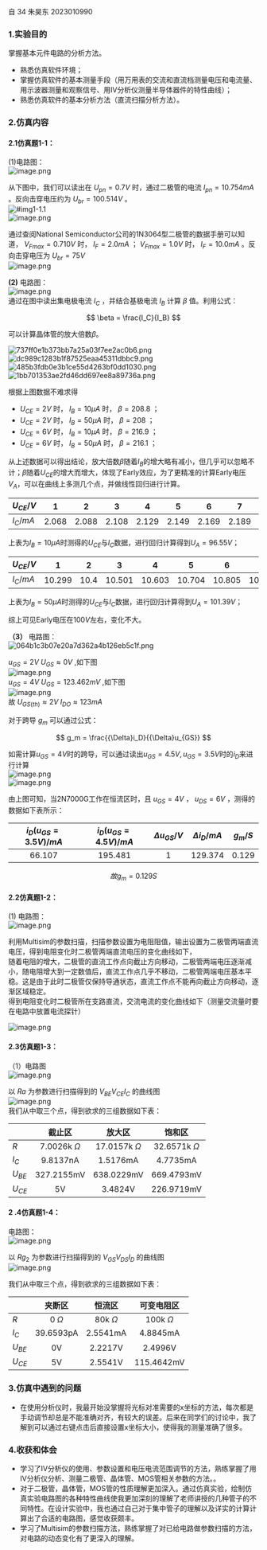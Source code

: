自 34 朱昊东 2023010990

### 1.实验目的

掌握基本元件电路的分析方法。

- 熟悉仿真软件环境；
- 掌握仿真软件的基本测量手段（用万用表的交流和直流档测量电压和电流量、用示波器测量和观察信号、用IV分析仪测量半导体器件的特性曲线）；
- 熟悉仿真软件的基本分析方法（直流扫描分析方法）。

### 2.仿真内容

#### 2.1仿真题1-1：

(1)电路图：  
		 ![image.png](https://raw.githubusercontent.com/Tendourisu/images/master/20250302105946938.png)

从下图中，我们可以读出在 $U_{pn} = 0.7V$ 时，通过二极管的电流 $I_{pn} = 10.754mA$ 。反向击穿电压约为 $U_{br} = 100.514V$ 。  
![#img1-1.1](https://raw.githubusercontent.com/Tendourisu/images/master/20250302105644920.png)  
![image.png](https://raw.githubusercontent.com/Tendourisu/images/master/20250302110057670.png)

通过查阅National Semiconductor公司的1N3064型二极管的数据手册可以知道， $V_{Fmax} = 0.710V$ 时， $I_F = 2.0mA$ ； $V_{Fmax} = 1.0V$ 时， $I_F = 10.0mA$ 。反向击穿电压为 $U_{br} = 75V$  
![image.png](https://raw.githubusercontent.com/Tendourisu/images/master/20250302110506964.png)

**(2)** 电路图：  
		![image.png](https://raw.githubusercontent.com/Tendourisu/images/master/20250302111102051.png)  
通过在图中读出集电极电流 $I_C$ ，并结合基极电流 $I_B$ 计算 $\beta$ 值。利用公式：

$$
\beta = \frac{I_C}{I_B}
$$

可以计算晶体管的放大倍数$\beta$。

![737ff0e1b373bb7a25a03f7ee2ac0b6.png](https://raw.githubusercontent.com/Tendourisu/images/master/737ff0e1b373bb7a25a03f7ee2ac0b6.png)  
![dc989c1283b1f87525eaa45311dbbc9.png](https://raw.githubusercontent.com/Tendourisu/images/master/dc989c1283b1f87525eaa45311dbbc9.png)  
![485b3fdb0e3b1ce55d4263bf0dd1030.png](https://raw.githubusercontent.com/Tendourisu/images/master/485b3fdb0e3b1ce55d4263bf0dd1030.png)  
![1bb701353ae2fd46dd697ee8a89736a.png](https://raw.githubusercontent.com/Tendourisu/images/master/1bb701353ae2fd46dd697ee8a89736a.png)

根据上图数据不难求得

- $U_{CE} = 2V$ 时， $I_B = 10{\mu}A$ 时， $\beta = 208.8$ ；
- $U_{CE} = 2V$ 时， $I_B = 50{\mu}A$ 时， $\beta = 208$ ；
- $U_{CE} = 6V$ 时， $I_B = 10{\mu}A$ 时， $\beta = 216.9$ ； 
- $U_{CE} = 6V$ 时， $I_B = 50{\mu}A$ 时， $\beta = 216.1$ ；

从上述数据可以得出结论，放大倍数$\beta$随着$I_B$的增大略有减小，但几乎可以忽略不计；$\beta$随着$U_{CE}$的增大而增大，体现了Early效应，为了更精准的计算Early电压$V_A$，可以在曲线上多测几个点，并做线性回归进行计算。

| $U_{CE}/V$ |   1   |   2   |   3   |   4   |   5   |   6   |   7   |   8   |
| ---------- | :---: | :---: | :---: | :---: | :---: | :---: | :---: | :---: |
| $I_C/mA$   | 2.068 | 2.088 | 2.108 | 2.129 | 2.149 | 2.169 | 2.189 | 2.221 |

上表为$I_B = 10{\mu}A$时测得的$U_{CE}$与$I_C$数据，进行回归计算得到$U_A = 96.55V$；

| $U_{CE}/V$ |   1    |  2   |   3    |   4    |   5    |   6    |   7    |  8   |
| ---------- | :----: | :--: | :----: | :----: | :----: | :----: | :----: | :--: |
| $I_C/mA$   | 10.299 | 10.4 | 10.501 | 10.603 | 10.704 | 10.805 | 10.906 |  11  |

上表为$I_B = 50{\mu}A$时测得的$U_{CE}$与$I_C$数据，进行回归计算得到$U_A = 101.39V$；

综上可见Early电压在$100V$左右，变化不大。

**（3）** 电路图：  
	![064b1c3b07e20a7d362a4b126eb5c1f.png](https://raw.githubusercontent.com/Tendourisu/images/master/064b1c3b07e20a7d362a4b126eb5c1f.png)

$u_{GS} = 2V$ $U_{GS}\approx0V$ ,如下图  
![image.png](https://raw.githubusercontent.com/Tendourisu/images/master/20250302115540768.png)  
$u_{GS} = 4V$ $U_{GS}=123.462mV$ ,如下图  
![image.png](https://raw.githubusercontent.com/Tendourisu/images/master/20250302115751737.png)  
故 $U_{GS(th)}\approx 2V$ $I_{DO}\approx 123 mA$

对于跨导 $g_m$ 可以通过公式：

$$
g_m = \frac{{\Delta}i_D}{{\Delta}u_{GS}}
$$

如需计算$u_{GS} = 4V$时的跨导，可以通过读出$u_{GS} = 4.5V, u_{GS} = 3.5V$时的$i_D$来进行计算  
![image.png](https://raw.githubusercontent.com/Tendourisu/images/master/20250302114052565.png)  
![image.png](https://raw.githubusercontent.com/Tendourisu/images/master/20250302114113159.png)

由上图可知，当2N7000G工作在恒流区时，且 $u_{GS} = 4V$ ， $u_{DS}=6V$ ，测得的数据如下表所示：

| $i_D(u_{GS} = 3.5V)/mA$ | $i_D(u_{GS} = 4.5V)/mA$ | ${\Delta}u_{GS}/V$ | ${\Delta}i_D/mA$ | $g_m/S$ |
| :---------------------: | :---------------------: | :----------------: | :--------------: | :-----: |
|         66.107          |         195.481         |         1          |     129.374      |  0.129  |

$$
故 g_m = 0.129S
$$

#### 2.2仿真题1-2：

(1) 电路图：  
	![image.png](https://raw.githubusercontent.com/Tendourisu/images/master/20250302122023503.png)

利用Multisim的参数扫描，扫描参数设置为电阻阻值，输出设置为二极管两端直流电压，得到电阻变化时二极管两端直流电压的变化曲线如下，  
随着电阻的增大，二极管的直流工作点向截止方向移动，二极管两端电压逐渐减小，随电阻增大到一定数值后，直流工作点几乎不移动，二极管两端电压基本平稳。这是由于此时二极管仅保持导通状态，直流工作点不能再向截止方向移动，逐渐区域稳定。  
得到电阻变化时二极管所在支路直流，交流电流的变化曲线如下（测量交流量时要在电路中放置电流探针）

![image.png](https://raw.githubusercontent.com/Tendourisu/images/master/20250302122233006.png)

#### 2.3仿真题1-3：

（1）电路图  
![image.png](https://raw.githubusercontent.com/Tendourisu/images/master/20250302133153623.png)

以 $Ra$ 为参数进行扫描得到的 $V_{BE} V_{CE} I_{C}$ 的曲线图  
![image.png](https://raw.githubusercontent.com/Tendourisu/images/master/20250302133410066.png)  
我们从中取三个点，得到欲求的三组数据如下表：

|          |       截止区        |        放大区        |        饱和区        |
| -------- | :--------------: | :---------------: | :---------------: |
| $R$      | 7.0026k $\Omega$ | 17.0157k $\Omega$ | 32.6571k $\Omega$ |
| $I_C$    |     9.8137nA     |     1.5176mA      |     4.7735mA      |
| $U_{BE}$ |    327.2155mV    |    638.0229mV     |    669.4793mV     |
| $U_{CE}$ |        5V        |      3.4824V      |    226.9719mV     |

#### 2 .4仿真题1-4：

电路图：  
![image.png](https://raw.githubusercontent.com/Tendourisu/images/master/20250302141034040.png)

以 $Rg_{2}$ 为参数进行扫描得到的 $V_{GS} V_{DS} I_{D}$ 的曲线图  
![image.png](https://raw.githubusercontent.com/Tendourisu/images/master/20250306145403132.png)

我们从中取三个点，得到欲求的三组数据如下表：

|          |    夹断区     |     恒流区      |     可变电阻区     |
| -------- | :--------: | :----------: | :-----------: |
| $R$      | 0 $\Omega$ | 80k $\Omega$ | 100k $\Omega$ |
| $I_C$    | 39.6593pA  |   2.5541mA   |   4.8845mA    |
| $U_{BE}$ |     0V     |   2.2217V    |    2.4996V    |
| $U_{CE}$ |     5V     |   2.5541V    |  115.4642mV   |

### 3.仿真中遇到的问题

- 在使用分析仪时，我最开始没掌握将光标对准需要的x坐标的方法，每次都是手动调节却总是不能准确对齐，有较大的误差。后来在同学们的讨论中，我了解到可以通过右键点击后直接设置x坐标大小，使得我的测量准确了很多。

### 4.收获和体会

- 学习了IV分析仪的使用、参数设置和电压电流范围调节的方法，熟练掌握了用IV分析仪分析、测量二极管、晶体管、MOS管相关参数的方法。。
- 对于二极管，晶体管，MOS管的性质理解更加深入。通过仿真实验，绘制仿真实验电路图的各种特性曲线使我更加深刻的理解了老师讲授的几种管子的不同特性。在设计实验中，我也通过自己对于集中管子的理解以及详实的计算计算出了合适的电路图，感觉收获颇丰。
- 学习了Multisim的参数扫描方法，熟练掌握了对已给电路做参数扫描的方法，对电路的动态变化有了更深入的理解。

